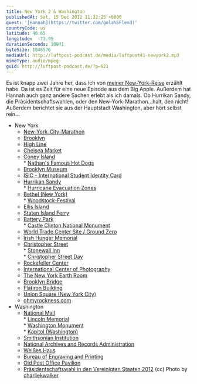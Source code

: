 ```yaml
---
title: New York 2 & Washington
publishedAt: Sat, 15 Dec 2012 11:32:25 +0000
guest: '[Hannah](https://twitter.com/gola%5Flend)'
countryCode: us
latitude: 40.65
longitude:  -73.95
durationSeconds: 10941
byteSize: 1048576
mediaUrl: http://luftpost-podcast.de/media/luftpost41-newyork2.mp3
mimeType: audio/mpeg
guid: http://luftpost-podcast.de/?p=621
---
```


Es ist knapp zwei Jahre her, dass ich von [meiner New-York-Reise](http://luftpost-podcast.de/newyork/ "New York") erzählt habe. Da ist es Zeit für eine neue Episode aus dem Big Apple. Außerdem hat Hannah auch ganz andere Sachen erlebt als ich damals. Ob Hurrikan Sandy, die Präsidentschaftswahlen, oder den New-York-Marathon...halt, den nicht! Außerdem berichtet sie aus der Hauptstadt Washington, aber hört selbst rein... 
* New York  
   * [New-York-City-Marathon](http://de.wikipedia.org/wiki/New-York-City-Marathon)  
   * [Brooklyn](http://de.wikipedia.org/wiki/Brooklyn)  
   * [High Line](http://de.wikipedia.org/wiki/High%5FLine)  
   * [Chelsea Market](http://en.wikipedia.org/wiki/Chelsea%5FMarket)  
   * [Coney Island](http://de.wikipedia.org/wiki/Coney%5FIsland)  
         * [Nathan's Famous Hot Dogs](http://nathansfamous.com/PageFetch/)  
   * [Brooklyn Museum](http://www.brooklynmuseum.org/)  
   * [ISIC - International Student Identity Card](http://www.isic.de/)  
   * [Hurrikan Sandy](http://de.wikipedia.org/wiki/Hurrikan%5FSandy)  
         * [Hurricane Evacuation Zones](http://project.wnyc.org/news-maps/hurricane-zones/hurricane-zones.html)  
   * [Bethel (New York)](http://de.wikipedia.org/wiki/Bethel%5F%28New%5FYork%29)  
         * [Woodstock-Festival](http://de.wikipedia.org/wiki/Woodstock-Festival)  
   * [Ellis Island](http://de.wikipedia.org/wiki/Ellis%5FIsland)  
   * [Staten Island Ferry](http://de.wikipedia.org/wiki/Staten%5FIsland%5FFerry)  
   * [Battery Park](http://de.wikipedia.org/wiki/Battery%5FPark)  
         * [Castle Clinton National Monument](http://de.wikipedia.org/wiki/Castle%5FClinton%5FNational%5FMonument)  
   * [World Trade Center Site / Ground Zero](http://de.wikipedia.org/wiki/World%5FTrade%5FCenter%5FSite)  
   * [Irish Hunger Memorial](http://en.wikipedia.org/wiki/Irish%5FHunger%5FMemorial)  
   * [Christopher Street](http://de.wikipedia.org/wiki/Christopher%5FStreet)  
         * [Stonewall Inn](http://de.wikipedia.org/wiki/Stonewall%5FInn)  
         * [Christopher Street Day](http://de.wikipedia.org/wiki/Christopher%5FStreet%5FDay)  
   * [Rockefeller Center](http://de.wikipedia.org/wiki/Rockefeller%5FCenter)  
   * [International Center of Photography](http://www.icp.org/)  
   * [The New York Earth Room](http://www.atlasobscura.com/places/new-york-earth-room)  
   * [Brooklyn Bridge](http://de.wikipedia.org/wiki/Brooklyn%5FBridge)  
   * [Flatiron Building](http://de.wikipedia.org/wiki/Flatiron%5FBuilding)  
   * [Union Square (New York City)](http://de.wikipedia.org/wiki/Union%5FSquare%5F%28New%5FYork%5FCity%29)  
   * [ohmyrockness.com](http://www.ohmyrockness.com/)
* Washington  
   * [National Mall](http://de.wikipedia.org/wiki/National%5FMall)  
         * [Lincoln Memorial](http://de.wikipedia.org/wiki/Lincoln%5FMemorial)  
         * [Washington Monument](http://de.wikipedia.org/wiki/Washington%5FMonument)  
         * [Kapitol (Washington)](http://de.wikipedia.org/wiki/Kapitol%5F%28Washington%29)  
   * [Smithsonian Institution](http://de.wikipedia.org/wiki/Smithsonian%5FInstitution)  
   * [National Archives and Records Administration](http://de.wikipedia.org/wiki/National%5FArchives%5Fand%5FRecords%5FAdministration)  
   * [Weißes Haus](http://de.wikipedia.org/wiki/Wei%C3%9Fes%5FHaus)  
   * [Bureau of Engraving and Printing](http://de.wikipedia.org/wiki/Bureau%5Fof%5FEngraving%5Fand%5FPrinting)  
   * [Old Post Office Pavilion](http://de.wikipedia.org/wiki/Old%5FPost%5FOffice%5FPavilion)  
   * [Präsidentschaftswahl in den Vereinigten Staaten 2012](http://de.wikipedia.org/wiki/Pr%C3%A4sidentschaftswahl%5Fin%5Fden%5FVereinigten%5FStaaten%5F2012)
(cc) Photo by [charliekwalker](http://www.flickr.com/photos/charliekwalker/)
